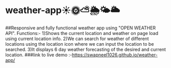 # weather-app☀️🌞⛅🌦️🌤️🌥️
##Responsive and fully functional weather app using "OPEN WEATHER API". 
 Functions:-
1)Shows the current location and weather on page load using current location info.
2)We can search for weather of different locations using the location icon where we can input the location to be searched.
3)It displays 6 day weather forecasting of the desired and current location.
###link to live demo :-https://swapneel1026.github.io/weather-app/
